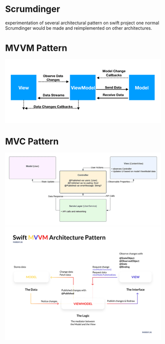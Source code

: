 # Scrumdinger
experimentation of several architectural pattern on swift project
one normal Scrumdinger would be made and reimplemented on other architectures.
# MVVM Pattern
![alt text](https://github.com/DMelisena/Scrumdinger/blob/main/image/android-mvvm-pattern.png)
# MVC Pattern
![alt text](https://github.com/DMelisena/Scrumdinger/blob/main/image/MVC.png)
![alt text](https://github.com/DMelisena/Scrumdinger/blob/main/image/MVC2.png)

